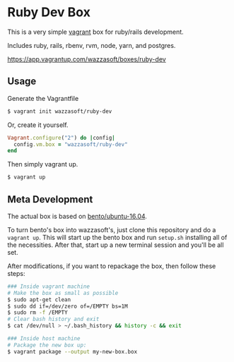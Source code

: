 # Ruby Dev Box

This is a very simple [vagrant](https://www.vagrantup.com/) box for ruby/rails development.

Includes ruby, rails, rbenv, rvm, node, yarn, and postgres.

https://app.vagrantup.com/wazzasoft/boxes/ruby-dev

## Usage

Generate the Vagrantfile
```bash
$ vagrant init wazzasoft/ruby-dev
```

Or, create it yourself.

```ruby
Vagrant.configure("2") do |config|
  config.vm.box = "wazzasoft/ruby-dev"
end
```

Then simply vagrant up.
```bash
$ vagrant up
```

## Meta Development

The actual box is based on [bento/ubuntu-16.04](https://app.vagrantup.com/bento/boxes/ubuntu-16.04).

To turn bento's box into wazzasoft's, just clone this repository and do a `vagrant up`. This will start up the bento box and run `setup.sh` installing all of the necessities. After that, start up a new terminal session and you'll be all set.

After modifications, if you want to repackage the box, then follow these steps:

```bash
### Inside vagrant machine
# Make the box as small as possible
$ sudo apt-get clean
$ sudo dd if=/dev/zero of=/EMPTY bs=1M
$ sudo rm -f /EMPTY
# Clear bash history and exit
$ cat /dev/null > ~/.bash_history && history -c && exit

### Inside host machine
# Package the new box up:
$ vagrant package --output my-new-box.box
```
